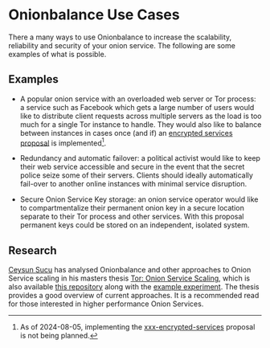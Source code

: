 # Onionbalance Use Cases

There a many ways to use Onionbalance to increase the scalability,
reliability and security of your onion service. The following are some
examples of what is possible.

## Examples

* A popular onion service with an overloaded web server or Tor process:
  a service such as Facebook which gets a large number of users would
  like to distribute client requests across multiple servers as the
  load is too much for a single Tor instance to handle. They would
  also like to balance between instances in cases once (and if)
  an [encrypted services proposal][] is implemented[^encrypted-services].

* Redundancy and automatic failover: a political activist would like to keep
  their web service accessible and secure in the event that the secret police
  seize some of their servers. Clients should ideally automatically fail-over
  to another online instances with minimal service disruption.

* Secure Onion Service Key storage: an onion service operator would like to
  compartmentalize their permanent onion key in a secure location separate to
  their Tor process and other services. With this proposal permanent keys could
  be stored on an independent, isolated system.

[encrypted services proposal]: https://gitlab.torproject.org/tpo/core/tor/-/issues/2555
[xxx-encrypted-services]: https://gitlab.torproject.org/tpo/core/torspec/-/blob/main/proposals/ideas/xxx-encrypted-services.txt

[^encrypted-services]: As of 2024-08-05, implementing the
    [xxx-encrypted-services][] proposal is not being planned.

<!--
  Not working as of 2025-01-22.
-->
<!--
## Known usage

* **SKS Keyserver Pool**: Kristian Fiskerstrand has set up a onion service
  [keyserver pool](https://sks-keyservers.net/overview-of-pools.php#pool_tor)
  which connects users to one of the available onion service key servers.
-->

## Research

[Ceysun Sucu][] has analysed Onionbalance and other approaches to Onion Service
scaling in his masters thesis [Tor: Onion Service Scaling][], which is also
available [this repository][csucu-thesis-repo] along with the [example
experiment][]. The thesis provides a good overview of current approaches. It is
a recommended read for those interested in higher performance Onion Services.

[Ceysun Sucu]: https://github.com/csucu
[Tor: Onion Service Scaling]: https://www.benthamsgaze.org/wp-content/uploads/2015/11/sucu-torscaling.pdf
[csucu-thesis-repo]: https://github.com/csucu/Tor-Hidden-Service-Scaling
[example experiment]: https://github.com/csucu/Tor-Hidden-Service-Scaling/tree/master/example%20experiment
